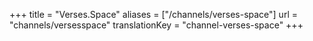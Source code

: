 +++
title = "Verses.Space"
aliases = ["/channels/verses-space"]
url = "channels/versesspace"
translationKey = "channel-verses-space"
+++
